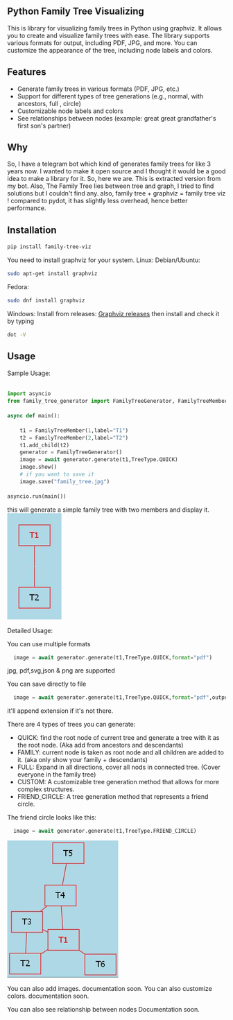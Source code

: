 ## Python Family Tree Visualizing

This is library for visualizing family trees in Python using graphviz. It allows you to create and visualize family trees with ease. The library supports various formats for output, including PDF, JPG, and more. You can customize the appearance of the tree, including node labels and colors. 

## Features
- Generate family trees in various formats (PDF, JPG, etc.)
- Support for different types of tree generations (e.g., normal, with ancestors, full , circle)
- Customizable node labels and colors
- See relationships between nodes (example: great great grandfather's first son's partner)

## Why
So, I have a telegram bot which kind of generates family trees for like 3 years now. I wanted to make it open source and I thought it would be a good idea to make a library for it. So, here we are. This is extracted version from my bot.
Also, The Family Tree lies between tree and graph, I tried to find solutions but I couldn't find any.
also, family tree + graphviz = family tree viz !
compared to pydot, it has slightly less overhead, hence better performance.


## Installation
```bash
pip install family-tree-viz
```

You need to install graphviz for your system.
Linux: Debian/Ubuntu:
```bash
sudo apt-get install graphviz
```
Fedora:
```bash
sudo dnf install graphviz
```
Windows:
Install from releases: [Graphviz releases](https://gitlab.com/graphviz/graphviz/-/releases)
then install and check it by typing

```bash
dot -V
```

## Usage

Sample Usage:
```python

import asyncio
from family_tree_generator import FamilyTreeGenerator, FamilyTreeMember, TreeType

async def main():

    t1 = FamilyTreeMember(1,label="T1")
    t2 = FamilyTreeMember(2,label="T2")
    t1.add_child(t2)
    generator = FamilyTreeGenerator()
    image = await generator.generate(t1,TreeType.QUICK)
    image.show()
    # if you want to save it
    image.save("family_tree.jpg")

asyncio.run(main())
```

this will generate a simple family tree with two members and display it.
![T1, followed by T2 below](examples/media/quick.jpg)


Detailed Usage:

You can use multiple formats
``` python
  image = await generator.generate(t1,TreeType.QUICK,format="pdf")
```
jpg, pdf,svg,json & png are supported

You can save directly to file
``` python  
  image = await generator.generate(t1,TreeType.QUICK,format="pdf",output_path="family_tree.pdf")
```
it'll append extension if it's not there.


There are 4 types of trees you can generate:
- QUICK: find the root node of current tree and generate a tree with it as the root node. (Aka add from ancestors and descendants)
- FAMILY: current node is taken as root node and all children are added to it. (aka only show your family + descendants)
- FULL: Expand in all directions, cover all nods in connected tree. (Cover everyone in the family tree)
- CUSTOM: A customizable tree generation method that allows for more complex structures.
- FRIEND_CIRCLE: A tree generation method that represents a friend circle.

The friend circle looks like this:
``` python
  image = await generator.generate(t1,TreeType.FRIEND_CIRCLE)
```
![T1, T2, T3, T4, T5, T6, T7, T8](examples/media/friends.jpg)


You can also add images.
documentation soon.
You can also customize colors.
documentation soon.

You can also see relationship between nodes
Documentation soon.


